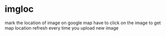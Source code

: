 # imgloc
mark the location of image on google map 
have to click on the image to get map location 
refresh every time you upload new image
